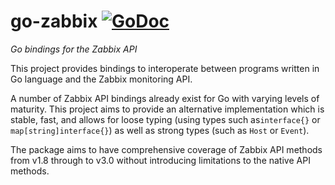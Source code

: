 # go-zabbix [![GoDoc](https://godoc.org/github.com/cavaliercoder/go-zabbix?status.svg)](https://godoc.org/github.com/cavaliercoder/go-zabbix)

*Go bindings for the Zabbix API*

This project provides bindings to interoperate between programs written in Go
language and the Zabbix monitoring API.

A number of Zabbix API bindings already exist for Go with varying levels of
maturity. This project aims to provide an alternative implementation which is
stable, fast, and allows for loose typing (using types such as`interface{}` or
`map[string]interface{}`) as well as strong types (such as `Host` or `Event`).

The package aims to have comprehensive coverage of Zabbix API methods from v1.8
through to v3.0 without introducing limitations to the native API methods.
